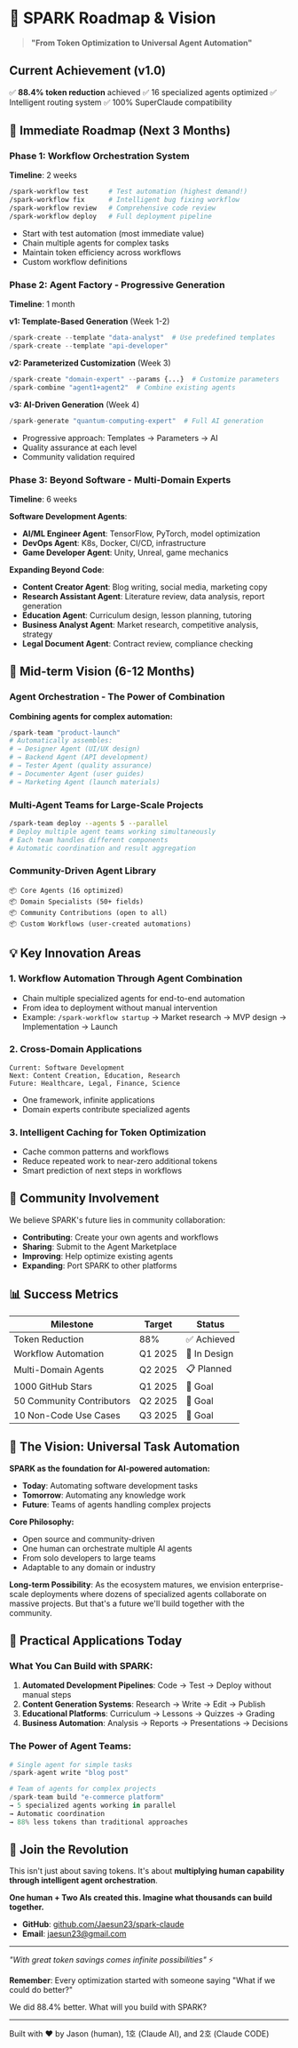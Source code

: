 # 🚀 SPARK Roadmap & Vision

> **"From Token Optimization to Universal Agent Automation"**

## Current Achievement (v1.0)
✅ **88.4% token reduction** achieved
✅ 16 specialized agents optimized
✅ Intelligent routing system
✅ 100% SuperClaude compatibility

## 🎯 Immediate Roadmap (Next 3 Months)

### Phase 1: Workflow Orchestration System
**Timeline**: 2 weeks
```bash
/spark-workflow test     # Test automation (highest demand!)
/spark-workflow fix      # Intelligent bug fixing workflow
/spark-workflow review   # Comprehensive code review
/spark-workflow deploy   # Full deployment pipeline
```
- Start with test automation (most immediate value)
- Chain multiple agents for complex tasks
- Maintain token efficiency across workflows
- Custom workflow definitions

### Phase 2: Agent Factory - Progressive Generation
**Timeline**: 1 month

**v1: Template-Based Generation** (Week 1-2)
```python
/spark-create --template "data-analyst"  # Use predefined templates
/spark-create --template "api-developer"
```

**v2: Parameterized Customization** (Week 3)
```python
/spark-create "domain-expert" --params {...}  # Customize parameters
/spark-combine "agent1+agent2"  # Combine existing agents
```

**v3: AI-Driven Generation** (Week 4)
```python
/spark-generate "quantum-computing-expert"  # Full AI generation
```
- Progressive approach: Templates → Parameters → AI
- Quality assurance at each level
- Community validation required

### Phase 3: Beyond Software - Multi-Domain Experts
**Timeline**: 6 weeks

**Software Development Agents**:
- **AI/ML Engineer Agent**: TensorFlow, PyTorch, model optimization
- **DevOps Agent**: K8s, Docker, CI/CD, infrastructure
- **Game Developer Agent**: Unity, Unreal, game mechanics

**Expanding Beyond Code**:
- **Content Creator Agent**: Blog writing, social media, marketing copy
- **Research Assistant Agent**: Literature review, data analysis, report generation  
- **Education Agent**: Curriculum design, lesson planning, tutoring
- **Business Analyst Agent**: Market research, competitive analysis, strategy
- **Legal Document Agent**: Contract review, compliance checking

## 🌟 Mid-term Vision (6-12 Months)

### Agent Orchestration - The Power of Combination
**Combining agents for complex automation:**
```python
/spark-team "product-launch"
# Automatically assembles:
# → Designer Agent (UI/UX design)
# → Backend Agent (API development)
# → Tester Agent (quality assurance)
# → Documenter Agent (user guides)
# → Marketing Agent (launch materials)
```

### Multi-Agent Teams for Large-Scale Projects
```bash
/spark-team deploy --agents 5 --parallel
# Deploy multiple agent teams working simultaneously
# Each team handles different components
# Automatic coordination and result aggregation
```

### Community-Driven Agent Library
```
📦 Core Agents (16 optimized)
📦 Domain Specialists (50+ fields)
📦 Community Contributions (open to all)
📦 Custom Workflows (user-created automations)
```

## 💡 Key Innovation Areas

### 1. Workflow Automation Through Agent Combination
- Chain multiple specialized agents for end-to-end automation
- From idea to deployment without manual intervention
- Example: `/spark-workflow startup` → Market research → MVP design → Implementation → Launch

### 2. Cross-Domain Applications
```
Current: Software Development
Next: Content Creation, Education, Research
Future: Healthcare, Legal, Finance, Science
```
- One framework, infinite applications
- Domain experts contribute specialized agents

### 3. Intelligent Caching for Token Optimization
- Cache common patterns and workflows
- Reduce repeated work to near-zero additional tokens
- Smart prediction of next steps in workflows

## 🤝 Community Involvement

We believe SPARK's future lies in community collaboration:

- **Contributing**: Create your own agents and workflows
- **Sharing**: Submit to the Agent Marketplace
- **Improving**: Help optimize existing agents
- **Expanding**: Port SPARK to other platforms

## 📊 Success Metrics

| Milestone | Target | Status |
|-----------|---------|---------|
| Token Reduction | 88% | ✅ Achieved |
| Workflow Automation | Q1 2025 | 🚧 In Design |
| Multi-Domain Agents | Q2 2025 | 📋 Planned |
| 1000 GitHub Stars | Q1 2025 | 🎯 Goal |
| 50 Community Contributors | Q2 2025 | 🎯 Goal |
| 10 Non-Code Use Cases | Q3 2025 | 🎯 Goal |

## 🔮 The Vision: Universal Task Automation

**SPARK as the foundation for AI-powered automation:**
- **Today**: Automating software development tasks
- **Tomorrow**: Automating any knowledge work
- **Future**: Teams of agents handling complex projects

**Core Philosophy:**
- Open source and community-driven
- One human can orchestrate multiple AI agents
- From solo developers to large teams
- Adaptable to any domain or industry

**Long-term Possibility**: As the ecosystem matures, we envision enterprise-scale deployments where dozens of specialized agents collaborate on massive projects. But that's a future we'll build together with the community.

## 🎯 Practical Applications Today

### What You Can Build with SPARK:
1. **Automated Development Pipelines**: Code → Test → Deploy without manual steps
2. **Content Generation Systems**: Research → Write → Edit → Publish
3. **Educational Platforms**: Curriculum → Lessons → Quizzes → Grading
4. **Business Automation**: Analysis → Reports → Presentations → Decisions

### The Power of Agent Teams:
```python
# Single agent for simple tasks
/spark-agent write "blog post"

# Team of agents for complex projects  
/spark-team build "e-commerce platform"
→ 5 specialized agents working in parallel
→ Automatic coordination
→ 88% less tokens than traditional approaches
```

## 💬 Join the Revolution

This isn't just about saving tokens. It's about **multiplying human capability through intelligent agent orchestration**.

**One human + Two AIs created this. Imagine what thousands can build together.**

- **GitHub**: [github.com/Jaesun23/spark-claude](https://github.com/Jaesun23/spark-claude)
- **Email**: jaesun23@gmail.com

---

*"With great token savings comes infinite possibilities"* ⚡

**Remember**: Every optimization started with someone saying "What if we could do better?"

We did 88.4% better. What will you build with SPARK?

---
Built with ❤️ by Jason (human), 1호 (Claude AI), and 2호 (Claude CODE)
